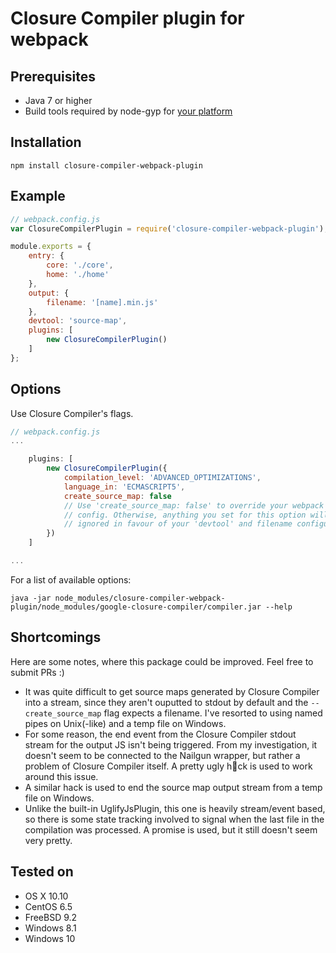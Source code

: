 # Closure Compiler plugin for webpack

## Prerequisites

- Java 7 or higher
- Build tools required by node-gyp for [your platform](https://github.com/nodejs/node-gyp#installation)

## Installation

```shell
npm install closure-compiler-webpack-plugin
```

## Example

```javascript
// webpack.config.js
var ClosureCompilerPlugin = require('closure-compiler-webpack-plugin');

module.exports = {
	entry: {
		core: './core',
		home: './home'
	},
	output: {
		filename: '[name].min.js'
	},
	devtool: 'source-map',
	plugins: [
		new ClosureCompilerPlugin()
	]
};
```

## Options

Use Closure Compiler's flags.

```javascript
// webpack.config.js
...

	plugins: [
		new ClosureCompilerPlugin({
			compilation_level: 'ADVANCED_OPTIMIZATIONS',
			language_in: 'ECMASCRIPT5',
			create_source_map: false
			// Use 'create_source_map: false' to override your webpack 
			// config. Otherwise, anything you set for this option will be 
			// ignored in favour of your 'devtool' and filename configuration.
		})
	]

...
```

For a list of available options:

```shell
java -jar node_modules/closure-compiler-webpack-plugin/node_modules/google-closure-compiler/compiler.jar --help
```

## Shortcomings

Here are some notes, where this package could be improved. Feel free to submit PRs :)

- It was quite difficult to get source maps generated by Closure Compiler into a stream, since they aren't ouputted to stdout by default and the ```--create_source_map``` flag expects a filename. I've resorted to using named pipes on Unix(-like) and a temp file on Windows.
- For some reason, the end event from the Closure Compiler stdout stream for the output JS isn't being triggered. From my investigation, it doesn't seem to be connected to the Nailgun wrapper, but rather a problem of Closure Compiler itself. A pretty ugly h:shit:ck is used to work around this issue.
- A similar hack is used to end the source map output stream from a temp file on Windows.
- Unlike the built-in UglifyJsPlugin, this one is heavily stream/event based, so there is some state tracking involved to signal when the last file in the compilation was processed. A promise is used, but it still doesn't seem very pretty.

## Tested on

- OS X 10.10
- CentOS 6.5
- FreeBSD 9.2
- Windows 8.1
- Windows 10